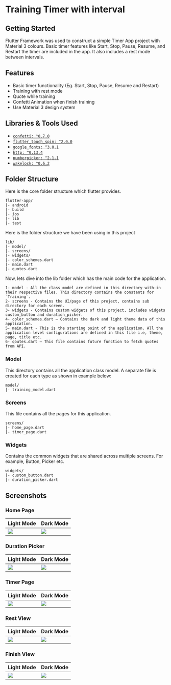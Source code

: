 # Training Timer with interval

## Getting Started
Flutter Framework was used to construct a simple Timer App project with Material 3 colours.
Basic timer features like Start, Stop, Pause, Resume, and Restart the timer are included in the app. It also includes a rest mode between intervals.

## Features
- Basic timer functionality (Eg. Start, Stop, Pause, Resume and Restart)
- Training with rest mode
- Quote while training
- Confetti Animation when finish training
- Use Material 3 design system

## Libraries & Tools Used
- [`confetti: ^0.7.0`](https://pub.dev/packages/confetti)
- [`flutter_touch_spin: ^2.0.0`](https://pub.dev/packages/flutter_touch_spin)
- [`google_fonts: ^3.0.1`](https://pub.dev/packages/google_fonts)
- [`http: ^0.13.4`](https://pub.dev/packages/http)
- [`numberpicker: ^2.1.1`](https://pub.dev/packages/numberpicker)
- [`wakelock: ^0.6.2`](https://pub.dev/packages/wakelock)

## Folder Structure
Here is the core folder structure which flutter provides.

```
flutter-app/
|- android
|- build
|- ios
|- lib
|- test
```

Here is the folder structure we have been using in this project

```
lib/
|- model/
|- screens/
|- widgets/
|- color_schemes.dart
|- main.dart
|- quotes.dart
```

Now, lets dive into the lib folder which has the main code for the application.

```
1- model - All the class model are defined in this directory with-in their respective files. This directory contains the constants for `Training`.
2- screens - Contains the UI/page of this project, contains sub directory for each screen.
3- widgets - Contains custom widgets of this project, includes widgets custom_button and duration_picker.
4- color_schemes.dart — Contains the dark and light theme data of this application.
5- main.dart - This is the starting point of the application. All the application level configurations are defined in this file i.e, theme, page, title etc.
6- qoutes.dart — This file contains future function to fetch quotes from API.
```

### Model

This directory contains all the application class model. A separate file is created for each type as shown in example below:

```
model/
|- training_model.dart
```

### Screens

This file contains all the pages for this application.

```
screens/
|- home_page.dart
|- timer_page.dart
```

### Widgets

Contains the common widgets that are shared across multiple screens. For example, Button, Picker etc.

```
widgets/
|- custom_button.dart
|- duration_picker.dart
```

## Screenshots
### Home Page
| Light Mode | Dark Mode |
| ---------------- | ---------------- |
| ![](screenshots/home_page_light.png) | ![](screenshots/home_page_dark.png) |

### Duration Picker
| Light Mode | Dark Mode |
| ---------------- | ---------------- |
| ![](screenshots/time_picker_light.png) | ![](screenshots/time_picker_dark.png) |

### Timer Page
| Light Mode | Dark Mode |
| ---------------- | ---------------- |
| ![](screenshots/timer_page_light.png) | ![](screenshots/timer_page_dark.png) |

### Rest View
| Light Mode | Dark Mode |
| ---------------- | ---------------- |
| ![](screenshots/rest_page_light.png) | ![](screenshots/rest_page_dark.png) |

### Finish View
| Light Mode | Dark Mode |
| ---------------- | ---------------- |
| ![](screenshots/finish_view_light.png) | ![](screenshots/finish_view_dark.png) |
